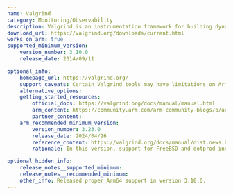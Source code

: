 ```yaml
---
name: Valgrind
category: Monitoring/Observability
description: Valgrind is an instrumentation framework for building dynamic analysis tools. It aids in detecting memory management and threading bugs in applications.
download_url: https://valgrind.org/downloads/current.html
works_on_arm: true
supported_minimum_version:
    version_number: 3.10.0
    release_date: 2014/09/11

optional_info:
    homepage_url: https://valgrind.org/
    support_caveats: Certain Valgrind tools may have limitations on Arm servers.
    alternative_options:
    getting_started_resources:
        official_docs: https://valgrind.org/docs/manual/manual.html
        arm_content: https://community.arm.com/arm-community-blogs/b/architectures-and-processors-blog/posts/valgrind-3-10-0-supports-64-bit-armv8
        partner_content:
    arm_recommended_minimum_version:
        version_number: 3.23.0
        release_date: 2024/04/26
        reference_content: https://valgrind.org/docs/manual/dist.news.html
        rationale: In this version, support for FreeBSD and dotprod instructions (sdot/udot) were added for Arm64.

optional_hidden_info:
    release_notes__supported_minimum:
    release_notes__recommended_minimum:
    other_info: Released proper Arm64 support in version 3.10.0.
---
```


